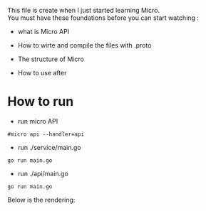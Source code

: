 This file is create when I just started learning Micro.  
You must have these foundations before you can start watching :  
* what is Micro API 
- How to wirte and compile the files with .proto
* The structure of Micro 
- How to use after 
  
  
How to run
====  

* run micro API  
```
#micro api --handler=api
```
- run ./service/main.go  
```
go run main.go
```
* run ./api/main.go
```
go run main.go
```
  
Below is the rendering:  
